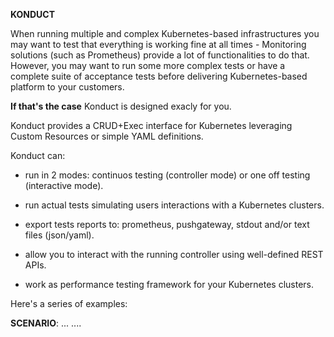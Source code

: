 **KONDUCT**

When running multiple and complex Kubernetes-based infrastructures you may want to test that everything is working fine at all times - Monitoring solutions (such as Prometheus) provide a lot of functionalities to do that.
However, you may want to run some more complex tests or have a complete suite of acceptance tests before delivering Kubernetes-based platform to your customers.

**If that's the case** Konduct is designed exacly for you.

Konduct provides a CRUD+Exec interface for Kubernetes leveraging Custom Resources or simple YAML definitions.

Konduct can:

- run in 2 modes: continuos testing (controller mode) or one off testing (interactive mode).

- run actual tests simulating users interactions with a Kubernetes clusters.

- export tests reports to: prometheus, pushgateway, stdout and/or text files (json/yaml).

- allow you to interact with the running controller using well-defined REST APIs.

- work as performance testing framework for your Kubernetes clusters.


Here's a series of examples:

**SCENARIO**: ...
....
